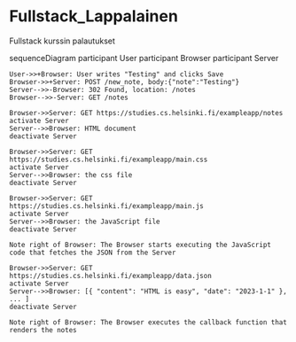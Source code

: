 # Fullstack_Lappalainen
Fullstack kurssin palautukset

sequenceDiagram
    participant User
    participant Browser
    participant Server
    
    User->>+Browser: User writes "Testing" and clicks Save
    Browser->>+Server: POST /new_note, body:{"note":"Testing"}
    Server-->>-Browser: 302 Found, location: /notes
    Browser-->>-Server: GET /notes

    Browser->>Server: GET https://studies.cs.helsinki.fi/exampleapp/notes
    activate Server
    Server-->>Browser: HTML document
    deactivate Server
    
    Browser->>Server: GET https://studies.cs.helsinki.fi/exampleapp/main.css
    activate Server
    Server-->>Browser: the css file
    deactivate Server
    
    Browser->>Server: GET https://studies.cs.helsinki.fi/exampleapp/main.js
    activate Server
    Server-->>Browser: the JavaScript file
    deactivate Server
    
    Note right of Browser: The Browser starts executing the JavaScript code that fetches the JSON from the Server
    
    Browser->>Server: GET https://studies.cs.helsinki.fi/exampleapp/data.json
    activate Server
    Server-->>Browser: [{ "content": "HTML is easy", "date": "2023-1-1" }, ... ]
    deactivate Server    

    Note right of Browser: The Browser executes the callback function that renders the notes 
